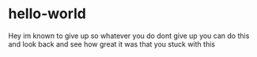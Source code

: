 # hello-world

Hey im known to give up so whatever you do dont give up you can do this and look back and see how great it was that you stuck with this
